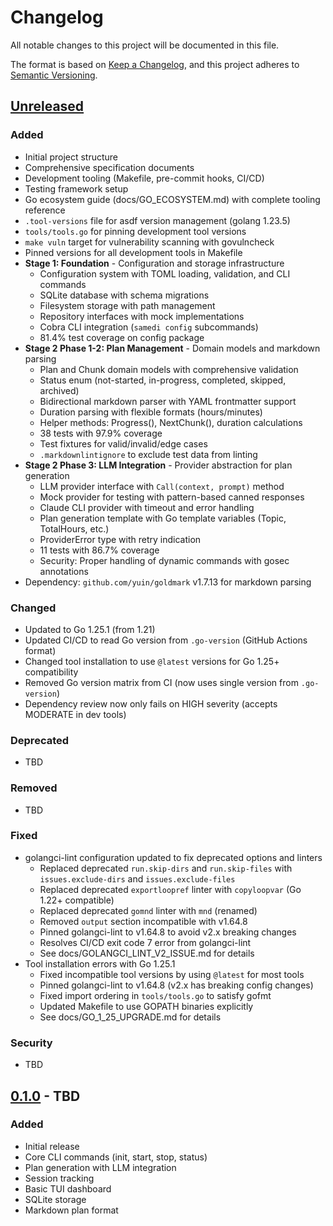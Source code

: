 # Changelog

All notable changes to this project will be documented in this file.

The format is based on [Keep a Changelog](https://keepachangelog.com/en/1.0.0/),
and this project adheres to [Semantic Versioning](https://semver.org/spec/v2.0.0.html).

## [Unreleased]

### Added
- Initial project structure
- Comprehensive specification documents
- Development tooling (Makefile, pre-commit hooks, CI/CD)
- Testing framework setup
- Go ecosystem guide (docs/GO_ECOSYSTEM.md) with complete tooling reference
- `.tool-versions` file for asdf version management (golang 1.23.5)
- `tools/tools.go` for pinning development tool versions
- `make vuln` target for vulnerability scanning with govulncheck
- Pinned versions for all development tools in Makefile
- **Stage 1: Foundation** - Configuration and storage infrastructure
  - Configuration system with TOML loading, validation, and CLI commands
  - SQLite database with schema migrations
  - Filesystem storage with path management
  - Repository interfaces with mock implementations
  - Cobra CLI integration (`samedi config` subcommands)
  - 81.4% test coverage on config package
- **Stage 2 Phase 1-2: Plan Management** - Domain models and markdown parsing
  - Plan and Chunk domain models with comprehensive validation
  - Status enum (not-started, in-progress, completed, skipped, archived)
  - Bidirectional markdown parser with YAML frontmatter support
  - Duration parsing with flexible formats (hours/minutes)
  - Helper methods: Progress(), NextChunk(), duration calculations
  - 38 tests with 97.9% coverage
  - Test fixtures for valid/invalid/edge cases
  - `.markdownlintignore` to exclude test data from linting
- **Stage 2 Phase 3: LLM Integration** - Provider abstraction for plan generation
  - LLM provider interface with `Call(context, prompt)` method
  - Mock provider for testing with pattern-based canned responses
  - Claude CLI provider with timeout and error handling
  - Plan generation template with Go template variables (Topic, TotalHours, etc.)
  - ProviderError type with retry indication
  - 11 tests with 86.7% coverage
  - Security: Proper handling of dynamic commands with gosec annotations
- Dependency: `github.com/yuin/goldmark` v1.7.13 for markdown parsing

### Changed
- Updated to Go 1.25.1 (from 1.21)
- Updated CI/CD to read Go version from `.go-version` (GitHub Actions format)
- Changed tool installation to use `@latest` versions for Go 1.25+ compatibility
- Removed Go version matrix from CI (now uses single version from `.go-version`)
- Dependency review now only fails on HIGH severity (accepts MODERATE in dev tools)

### Deprecated
- TBD

### Removed
- TBD

### Fixed
- golangci-lint configuration updated to fix deprecated options and linters
  - Replaced deprecated `run.skip-dirs` and `run.skip-files` with `issues.exclude-dirs` and `issues.exclude-files`
  - Replaced deprecated `exportloopref` linter with `copyloopvar` (Go 1.22+ compatible)
  - Replaced deprecated `gomnd` linter with `mnd` (renamed)
  - Removed `output` section incompatible with v1.64.8
  - Pinned golangci-lint to v1.64.8 to avoid v2.x breaking changes
  - Resolves CI/CD exit code 7 error from golangci-lint
  - See docs/GOLANGCI_LINT_V2_ISSUE.md for details
- Tool installation errors with Go 1.25.1
  - Fixed incompatible tool versions by using `@latest` for most tools
  - Pinned golangci-lint to v1.64.8 (v2.x has breaking config changes)
  - Fixed import ordering in `tools/tools.go` to satisfy gofmt
  - Updated Makefile to use GOPATH binaries explicitly
  - See docs/GO_1_25_UPGRADE.md for details

### Security
- TBD

## [0.1.0] - TBD

### Added
- Initial release
- Core CLI commands (init, start, stop, status)
- Plan generation with LLM integration
- Session tracking
- Basic TUI dashboard
- SQLite storage
- Markdown plan format

[Unreleased]: https://github.com/pezware/samedi.dev/compare/v0.1.0...HEAD
[0.1.0]: https://github.com/pezware/samedi.dev/releases/tag/v0.1.0
